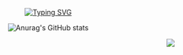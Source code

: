 <div align="center">
  
  [![Typing SVG](https://readme-typing-svg.herokuapp.com?lines=Hi+there%F0%9F%96%90&center=true)](https://git.io/typing-svg)

  ![Anurag's GitHub stats](https://github-readme-stats.vercel.app/api?username=n4oah&count_private=true&show_icons=true&theme=radical)

  <!--
  **n4oah/n4oah** is a ✨ _special_ ✨ repository because its `README.md` (this file) appears on your GitHub profile.

  Here are some ideas to get you started:

  - 🔭 I’m currently working on ...
  - 🌱 I’m currently learning ...
  - 👯 I’m looking to collaborate on ...
  - 🤔 I’m looking for help with ...
  - 💬 Ask me about ...
  - 📫 How to reach me: ...
  - 😄 Pronouns: ...
  - ⚡ Fun fact: ...
  -->
  <div align="right">
    
   ![](https://komarev.com/ghpvc/?username=n4oah&style=flat-square)
    
  </div>
</div>
